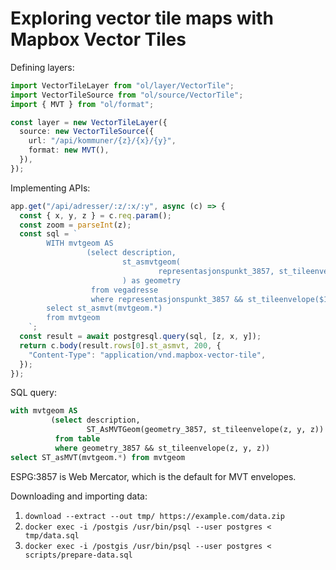 # Exploring vector tile maps with Mapbox Vector Tiles

Defining layers:

```typescript
import VectorTileLayer from "ol/layer/VectorTile";
import VectorTileSource from "ol/source/VectorTile";
import { MVT } from "ol/format";

const layer = new VectorTileLayer({
  source: new VectorTileSource({
    url: "/api/kommuner/{z}/{x}/{y}",
    format: new MVT(),
  }),
});
```

Implementing APIs:

```typescript
app.get("/api/adresser/:z/:x/:y", async (c) => {
  const { x, y, z } = c.req.param();
  const zoom = parseInt(z);
  const sql = `
        WITH mvtgeom AS
                 (select description,
                         st_asmvtgeom(
                                 representasjonspunkt_3857, st_tileenvelope($1, $2, $3)
                         ) as geometry
                  from vegadresse
                  where representasjonspunkt_3857 && st_tileenvelope($1, $2, $3))
        select st_asmvt(mvtgeom.*)
        from mvtgeom
    `;
  const result = await postgresql.query(sql, [z, x, y]);
  return c.body(result.rows[0].st_asmvt, 200, {
    "Content-Type": "application/vnd.mapbox-vector-tile",
  });
});
```

SQL query:

```sql
with mvtgeom AS
         (select description,
                 ST_AsMVTGeom(geometry_3857, st_tileenvelope(z, y, z)) as geometry
          from table
          where geometry_3857 && st_tileenvelope(z, y, z))
select ST_asMVT(mvtgeom.*) from mvtgeom
```

ESPG:3857 is Web Mercator, which is the default for MVT envelopes.

Downloading and importing data:

1. `download --extract --out tmp/ https://example.com/data.zip`
2. `docker exec -i /postgis /usr/bin/psql --user postgres < tmp/data.sql`
3. `docker exec -i /postgis /usr/bin/psql --user postgres < scripts/prepare-data.sql`
